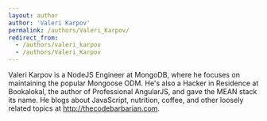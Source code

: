 ```yaml
---
layout: author
author: 'Valeri Karpov'
permalink: /authors/Valeri_Karpov/
redirect_from:
  - /authors/valeri_karpov
  - /authors/Valeri_Karpov
---
```


Valeri Karpov is a NodeJS Engineer at MongoDB, where he focuses on maintaining the popular Mongoose ODM. He's also a Hacker in Residence at Bookalokal, the author of Professional AngularJS, and gave the MEAN stack its name. He blogs about JavaScript, nutrition, coffee, and other loosely related topics at http://thecodebarbarian.com.
